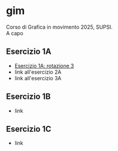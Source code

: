 # gim
Corso di Grafica in movimento 2025, SUPSI.  
A capo


## Esercizio 1A
- [Esercizio 1A: rotazione 3](esercizio_1A/rotazione_3.html)
- link all'esercizio 2A
- link all'esercizio 3A

## Esercizio 1B
- link

## Esercizio 1C
- link

